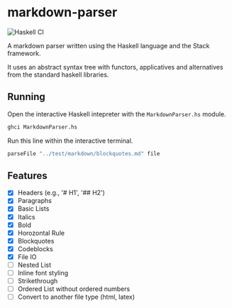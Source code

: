 # markdown-parser

![Haskell CI](https://github.com/woodRock/markdown-parser/workflows/Haskell%20CI/badge.svg)

A markdown parser written using the Haskell language and the Stack framework.

It uses an abstract syntax tree with functors, applicatives and alternatives from the standard haskell libraries.

## Running 

Open the interactive Haskell intepreter with the `MarkdownParser.hs` module.

```bash
ghci MarkdownParser.hs
```

Run this line within the interactive terminal.

```hs
parseFile "../test/markdown/blockquotes.md" file
```

## Features 

- [x] Headers (e.g., '# H1', '## H2')
- [x] Paragraphs 
- [x] Basic Lists 
- [x] Italics 
- [x] Bold
- [x] Horozontal Rule
- [x] Blockquotes
- [x] Codeblocks
- [x] File IO
- [ ] Nested List 
- [ ] Inline font styling
- [ ] Strikethrough
- [ ] Ordered List without ordered numbers
- [ ] Convert to another file type (html, latex)
